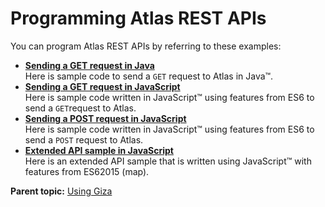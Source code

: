 # Programming Atlas REST APIs

You can program Atlas REST APIs by referring to these examples:

-   **[Sending a GET request in Java](../topics/getrequestinjava.md)**  
Here is sample code to send a `GET` request to Atlas in Java™.
-   **[Sending a GET request in JavaScript](../topics/getrequestsinjavascript.md)**  
Here is sample code written in JavaScript™ using features from ES6 to send a `GET`request to Atlas.
-   **[Sending a POST request in JavaScript](../topics/postrequestinjavascript.md)**  
Here is sample code written in JavaScript™ using features from ES6 to send a `POST` request to Atlas.
-   **[Extended API sample in JavaScript](../topics/extendedapisample.md)**  
Here is an extended API sample that is written using JavaScript™ with features from ES62015 \(map\).

**Parent topic:** [Using Giza](../topics/using.md)
